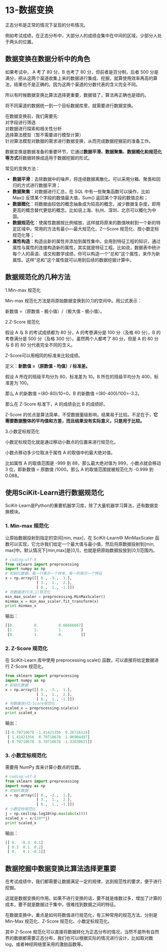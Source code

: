 # 13-数据变换

正态分布是正常的情况下呈现的分布情况。

例如考试成绩，在正态分布中，大部分人的成绩会集中在中间的区域，少部分人处于两头的位置。

## 数据变换在数据分析中的角色

如果考试中， A 考了 80 分，B 也考了 80 分，但前者是百分制，后者 500 分是满分，把从这两个渠道收集上来的数据进行集成、挖掘，就算使用效率再高的算法，结果也不是正确的。因为这两个渠道的分数代表的含义完全不同。

所以有时候数据变换比算法选择更重要，数据错了，算法再正确也是错的。

将不同渠道的数据统一到一个目标数据库里，就需要进行数据变换。

在数据变换前，我们需要先:  
对字段进行筛选  
对数据进行探索和相关性分析  
选择算法模型（暂不需要进行模型计算）  
针对算法模型对数据的需求进行数据变换，从而完成数据挖掘前的准备工作。

数据变换是数据准备的重要环节，它通过**数据平滑、数据聚集、数据概化和规范化等方式**将数据转换成适用于数据挖掘的形式。

常见的变换方法：

* **数据平滑**：去除数据中的噪声，将连续数据离散化。可以采用分箱、聚类和回归的方式进行数据平滑；
* **数据聚集**：对数据进行汇总，在 SQL 中有一些聚集函数可以操作，比如 Max() 反馈某个字段的数值最大值，Sum() 返回某个字段的数值总和；
* **数据概化**：将数据由较低的概念抽象成为较高的概念，减少数据复杂度，即用更高的概念替代更低的概念。比如说上海、杭州、深圳、北京可以概化为中国。
* **数据规范化**：使属性数据按比例缩放，这样就将原来的数值映射到一个新的特定区域中。常用的方法有最小—最大规范化、Z—Score 规范化、按小数定标规范化等；
* **属性构造**：构造出新的属性并添加到属性集中。会用到特征工程的知识，通过属性与属性的连接构造新的属性，其实就是特征工程。比如说，数据表中统计每个人的英语、语文和数学成绩，你可以构造一个“总和”这个属性，来作为新属性。这样“总和”这个属性就可以用到后续的数据挖掘计算中。

## 数据规范化的几种方法

1.Min-max 规范化

Min-max 规范化方法是将原始数据变换到[0,1]的空间中。用公式表示：

新数值 =（原数值 - 极小值）/（极大值 - 极小值）。

2.Z-Score 规范化

假设 A 与 B 的考试成绩都为 80 分，A 的考卷满分是 100 分（及格 60 分），B 的考卷满分是 500 分（及格 300 分）。虽然两个人都考了 80 分，但是 A 的 80 分与 B 的 80 分代表完全不同的含义。

Z-Score可以用相同的标准来比较成绩。 

定义：**新数值 =（原数值 - 均值）/ 标准差。**

假设 A 所在的班级平均分为 80，标准差为 10。B 所在的班级平均分为 400，标准差为 100。

那么 A 的新数值 =(80-80)/10=0，B 的新数值 =(80-400)/100=-3.2。

那么在 Z-Score 标准下，A 的成绩会比 B 的成绩好。

 Z-Score 的优点是算法简单，不受数据量级影响，结果易于比较。不足在于，**它需要数据整体的平均值和方差，而且结果没有实际意义，只是用于比较。**

3.小数定标规范化

小数定标规范化就是通过移动小数点的位置来进行规范化。

小数点移动多少位取决于属性 A 的取值中的最大绝对值。

比如属性 A 的取值范围是 -999 到 88，那么最大绝对值为 999，小数点就会移动 3 位，即新数值 = 原数值 /1000。那么 A 的取值范围就被规范化为 -0.999 到 0.088。

## 使用SciKit-Learn进行数据规范化

SciKit-Learn是Python的重要机器学习库，除了大量机器学习算法，还有数据变换模块。

### 1. Min-max 规范化

让原始数据投射到指定的空间[min, max]，在 SciKit-Learn中 MinMaxScaler 函数可以实现，它允许我们给定一个最大值与最小值，然后将原数据投射到[min, max]中。默认情况下[min,max]是[0,1]，也就是把原始数据投放到[0,1]范围内。

```python
# coding:utf-8
from sklearn import preprocessing
import numpy as np
# 初始化数据，每一行表示一个样本，每一列表示一个特征
x = np.array([[ 0., -3.,  1.],
              [ 3.,  1.,  2.],
              [ 0.,  1., -1.]])
# 将数据进行[0,1]规范化
min_max_scaler = preprocessing.MinMaxScaler()
minmax_x = min_max_scaler.fit_transform(x)
print minmax_x
```

输出：

```python
[[0.         0.         0.66666667]
 [1.         1.         1.        ]
 [0.         1.         0.        ]]
```

### 2. Z-Score 规范化

在 SciKit-Learn 库中使用 preprocessing.scale() 函数，可以直接将给定数据进行 Z-Score 规范化。

```python
from sklearn import preprocessing
import numpy as np
# 初始化数据
x = np.array([[ 0., -3.,  1.],
              [ 3.,  1.,  2.],
              [ 0.,  1., -1.]])
# 将数据进行Z-Score规范化
scaled_x = preprocessing.scale(x)
print scaled_x
```

输出：

```python
[[-0.70710678 -1.41421356  0.26726124]
 [ 1.41421356  0.70710678  1.06904497]
 [-0.70710678  0.70710678 -1.33630621]]
```

### 3. 小数定标规范化

需要用 NumPy 库来计算小数点的位数。

```python
# coding:utf-8
from sklearn import preprocessing
import numpy as np
# 初始化数据
x = np.array([[ 0., -3.,  1.],
              [ 3.,  1.,  2.],
              [ 0.,  1., -1.]])
# 小数定标规范化
j = np.ceil(np.log10(np.max(abs(x))))
scaled_x = x/(10**j)
print scaled_x
```

输出：

```python
[[ 0.  -0.3  0.1]
 [ 0.3  0.1  0.2]
 [ 0.   0.1 -0.1]]
```

## 数据挖掘中数据变换比算法选择更重要

在考试成绩中，我们都需要让数据满足一定的规律，达到规范性的要求，便于进行挖掘。

这就是数据变换的作用。如果不进行变换的话，要不就是维数过多，增加了计算的成本，要不就是数据过于集中，很难找到数据之间的特征。

在数据变换中，重点是如何将数值进行规范化，有三种常用的规范方法，分别是 Min-Max 规范化、Z-Score 规范化、小数定标规范化。

其中 Z-Score 规范化可以直接将数据转化为正态分布的情况，当然不是所有自然界的数据都需要正态分布，我们也可以根据实际的情况进行设计，比如取对数 log，或者神经网络里采用的激励函数等。